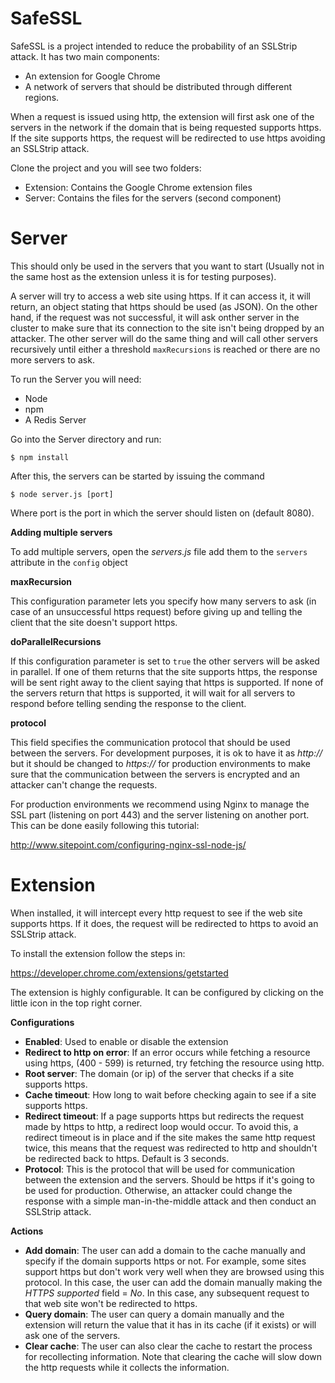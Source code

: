 SafeSSL
=======
SafeSSL is a project intended to reduce the probability of an SSLStrip attack. It has two main components: 
  - An extension for Google Chrome
  - A network of servers that should be distributed through different regions.
  
When a request is issued using http, the extension will first ask one of the servers in the network if the domain that is being requested supports https. If the site supports https, the request will be redirected to use https avoiding an SSLStrip attack.


Clone the project and you will see two folders: 
- Extension: Contains the Google Chrome extension files
- Server: Contains the files for the servers (second component)

Server
=======
This should only be used in the servers that you want to start (Usually not in the same host as the extension unless it is for testing purposes).

A server will try to access a web site using https. If it can access it, it will return, an object stating that https should be used (as JSON). On the other hand, if the request was not successful, it will ask onther server in the cluster to make sure that its connection to the site isn't being dropped by an attacker. The other server will do the same thing and will call other servers recursively until either a threshold <code>maxRecursions</code> is reached or there are no more servers to ask.

To run the Server you will need:
- Node
- npm
- A Redis Server

Go into the Server directory and run:

<code>$ npm install</code>

After this, the servers can be started by issuing the command

<code>$ node server.js [port]</code>

Where port is the port in which the server should listen on (default 8080).

**Adding multiple servers**

To add multiple servers, open the *servers.js* file add them to the <code>servers</code> attribute in the <code>config</code> object

**maxRecursion**

This configuration parameter lets you specify how many servers to ask (in case of an unsuccessful https request) before giving up and telling the client that the site doesn't support https.

**doParallelRecursions**

If this configuration parameter is set to <code>true</code> the other servers will be asked in parallel. If one of them returns that the site supports https, the response will be sent right away to the client saying that https is supported. If none of the servers return that https is supported, it will wait for all servers to respond before telling sending the response to the client.

**protocol**

This field specifies the communication protocol that should be used between the servers. For development purposes, it is ok to have it as *http://* but it should be changed to *https://* for production environments to make sure that the communication between the servers is encrypted and an attacker can't change the requests.


For production environments we recommend using Nginx to manage the SSL part (listening on port 443) and the server listening on another port. This can be done easily following this tutorial:

http://www.sitepoint.com/configuring-nginx-ssl-node-js/

Extension
=======
When installed, it will intercept every http request to see if the web site supports https. If it does, the request will be redirected to https to avoid an SSLStrip attack.

To install the extension follow the steps in:

https://developer.chrome.com/extensions/getstarted

The extension is highly configurable. It can be configured by clicking on the little icon in the top right corner.

**Configurations**

- **Enabled**: Used to enable or disable the extension
- **Redirect to http on error**: If an error occurs while fetching a resource using https, (400 - 599) is returned, try fetching the resource using http.
- **Root server**: The domain (or ip) of the server that checks if a site supports https.
- **Cache timeout**: How long to wait before checking again to see if a site supports https.
- **Redirect timeout**: If a page supports https but redirects the request made by https to http, a redirect loop would occur. To avoid this, a redirect timeout is in place and if the site makes the same http request twice, this means that the request was redirected to http and shouldn't be redirected back to https. Default is 3 seconds.
- **Protocol**: This is the protocol that will be used for communication between the extension and the servers. Should be https if it's going to be used for production. Otherwise, an attacker could change the response with a simple man-in-the-middle attack and then conduct an SSLStrip attack.

**Actions**
- **Add domain**: The user can add a domain to the cache manually and specify if the domain supports https or not. For example, some sites support https but don't work very well when they are browsed using this protocol. In this case, the user can add the domain manually making the *HTTPS supported* field = *No*. In this case, any subsequent request to that web site won't be redirected to https.
- **Query domain**: The user can query a domain manually and the extension will return the value that it has in its cache (if it exists) or will ask one of the servers.
- **Clear cache**: The user can also clear the cache to restart the process for recollecting information. Note that clearing the cache will slow down the http requests while it collects the information.

